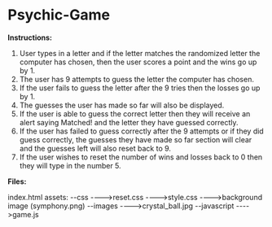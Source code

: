 # Psychic-Game

**Instructions:**

1.  User types in a letter and if the letter matches the randomized letter the computer has chosen, then the user scores a point and the wins go up by 1.
2.  The user has 9 attempts to guess the letter the computer has chosen.
3.  If the user fails to guess the letter after the 9 tries then the losses go up by 1.
4.  The guesses the user has made so far will also be displayed.
5.  If the user is able to guess the correct letter then they will receive an alert saying Matched! and the letter they have guessed correctly.
6.  If the user has failed to guess correctly after the 9 attempts or if they did guess correctly, the guesses they have made so far section will clear and the guesses left will also reset back to 9.
7.  If the user wishes to reset the number of wins and losses back to 0 then they will type in the number 5.

**Files:**

index.html
assets:
--css
---->reset.css
---->style.css
---->background image (symphony.png)
--images
---->crystal_ball.jpg
--javascript
---->game.js

